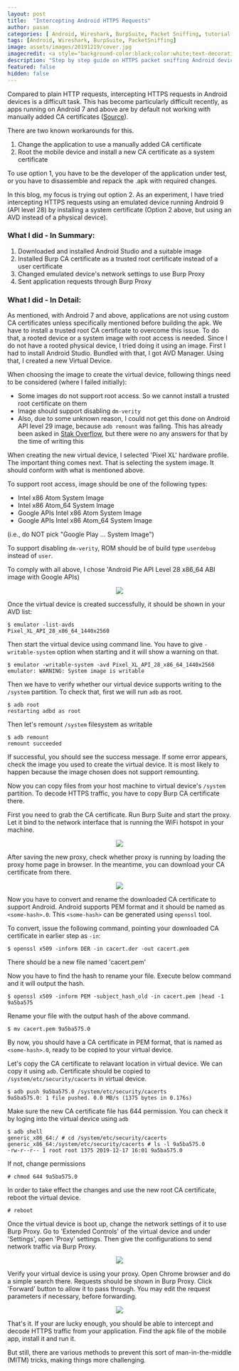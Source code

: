 ```yaml
---
layout: post
title:  "Intercepting Android HTTPS Requests"
author: pasan
categories: [ Android, Wireshark, BurpSuite, Packet Sniffing, tutorial ]
tags: [Android, Wireshark, BurpSuite, PacketSniffing]
image: assets/images/20191219/cover.jpg
imagecredit: <a style="background-color:black;color:white;text-decoration:none;padding:4px 6px;font-family:-apple-system, BlinkMacSystemFont, &quot;San Francisco&quot;, &quot;Helvetica Neue&quot;, Helvetica, Ubuntu, Roboto, Noto, &quot;Segoe UI&quot;, Arial, sans-serif;font-size:12px;font-weight:bold;line-height:1.2;display:inline-block;border-radius:3px" href="https://unsplash.com/@jupp?utm_medium=referral&amp;utm_campaign=photographer-credit&amp;utm_content=creditBadge" target="_blank" rel="noopener noreferrer" title="Download free do whatever you want high-resolution photos from Jonathan Kemper"><span style="display:inline-block;padding:2px 3px"><svg xmlns="http://www.w3.org/2000/svg" style="height:12px;width:auto;position:relative;vertical-align:middle;top:-2px;fill:white" viewBox="0 0 32 32"><title>unsplash-logo</title><path d="M10 9V0h12v9H10zm12 5h10v18H0V14h10v9h12v-9z"></path></svg></span><span style="display:inline-block;padding:2px 3px">Jonathan Kemper</span></a>
description: "Step by step guide on HTTPS packet sniffing Android devices using Burp Proxy."
featured: false
hidden: false
---
```


Compared to plain HTTP requests, intercepting HTTPS requests in Android devices is a difficult task. This has become particularly difficult recently, as apps running on Android 7 and above are by default not working with manually added CA certificates ([Source](https://support.google.com/nexus/answer/2844832?hl=en)).

There are two known workarounds for this.
1. Change the application to use a manually added CA certificate
2. Root the mobile device and install a new CA certificate as a system certificate

To use option 1, you have to be the developer of the application under test, or you have to disassemble and repack the .apk with required changes.

In this blog, my focus is trying out option 2. As an experiment, I have tried intercepting HTTPS requests using an emulated device running Android 9 (API level 28) by installing a system certificate (Option 2 above, but using an AVD instead of a physical device).

### What I did - In Summary:
1. Downloaded and installed Android Studio and a suitable image
2. Installed Burp CA certificate as a trusted root certificate instead of a user certificate
3. Changed emulated device's network settings to use Burp Proxy
4. Sent application requests through Burp Proxy

### What I did - In Detail:

As mentioned, with Android 7 and above, applications are not using custom CA certificates unless specifically mentioned before building the apk. We have to install a trusted root CA certificate to overcome this issue. To do that, a rooted device or a system image with root access is needed. Since I do not have a rooted physical device, I tried doing it using an image. First I had to install Android Studio. Bundled with that, I got AVD Manager. Using that, I created a new Virtual Device.

When choosing the image to create the virtual device, following things need to be considered (where I failed initially):
* Some images do not support root access. So we cannot install a trusted root certificate on them
* Image should support disabling ```dm-verity```
* Also, due to some unknown reason, I could not get this done on Android API level 29 image, because ```adb remount``` was failing. This has already been asked in [Stak Overflow](https://stackoverflow.com/questions/58010655/is-adb-remount-broken-on-android-api-29), but there were no any answers for that by the time of writing this

When creating the new virtual device, I selected 'Pixel XL' hardware profile. The important thing comes next. That is selecting the system image. It should conform with what is mentioned above.

To support root access, image should be one of the following types:
* Intel x86 Atom System Image
* Intel x86 Atom_64 System Image
* Google APIs Intel x86 Atom System Image
* Google APIs Intel x86 Atom_64 System Image

(i.e., do NOT pick "Google Play ... System Image")

To support disabling ```dm-verity```, ROM should be of build type ```userdebug``` instead of ```user```.

To comply with all above, I chose 'Android Pie API Level 28 x86_64 ABI image with Google APIs)

<p align="center">
  <img src="/assets/images/20191219/choosingImg.png">
</p>

Once the virtual device is created successfully, it should be shown in your AVD list:

```shell
$ emulator -list-avds
Pixel_XL_API_28_x86_64_1440x2560
```

Then start the virtual device using command line. You have to give ```-writable-system``` option when starting and it will show a warning on that.

```shell
$ emulator -writable-system -avd Pixel_XL_API_28_x86_64_1440x2560
emulator: WARNING: System image is writable
```

Then we have to verify whether our virtual device supports writing to the ```/system``` partition.
To check that, first we will run ```adb``` as root.

```shell
$ adb root
restarting adbd as root
```

Then let's remount ```/system``` filesystem as writable

```shell
$ adb remount
remount succeeded
```

If successful, you should see the success message. If some error appears, check the image you used to create the virtual device. It is most likely to happen because the image chosen does not support remounting.

Now you can copy files from your host machine to virtual device's ```/system``` partition. To decode HTTPS traffic, you have to copy Burp CA certificate there.

First you need to grab the CA certificate. Run Burp Suite and start the proxy. Let it bind to the network interface that is running the WiFi hotspot in your machine.

<p align="center">
  <img src="/assets/images/20191219/burpProxyConfig.png">
</p>

After saving the new proxy, check whether proxy is running by loading the proxy home page in browser. In the meantime, you can download your CA certificate from there.

<p align="center">
  <img src="/assets/images/20191219/proxyHome.png">
</p>

Now you have to convert and rename the downloaded CA certificate to support Android. Android supports PEM format and it should be named as ```<some-hash>.0```. This ```<some-hash>``` can be generated using ```openssl``` tool.

To convert, issue the following command, pointing your downloaded CA certificate in earlier step as ```-in```:

```shell
$ openssl x509 -inform DER -in cacert.der -out cacert.pem
```

There should be a new file named 'cacert.pem'

Now you have to find the hash to rename your file. Execute below command and it will output the hash.

```shell
$ openssl x509 -inform PEM -subject_hash_old -in cacert.pem |head -1
9a5ba575
```

Rename your file with the output hash of the above command.

```shell
$ mv cacert.pem 9a5ba575.0
```

By now, you should have a CA certificate in PEM format, that is named as ```<some-hash>.0```, ready to be copied to your virtual device.

Let's copy the CA certificate to relavant location in virtual device. We can copy it using ```adb```. Certificate should be copied to ```/system/etc/security/cacerts``` in virtual device.

```shell
$ adb push 9a5ba575.0 /system/etc/security/cacerts
9a5ba575.0: 1 file pushed. 0.0 MB/s (1375 bytes in 0.176s)
```

Make sure the new CA certificate file has 644 permission. You can check it by loging into the virtual device using ```adb```

```
$ adb shell
generic_x86_64:/ # cd /system/etc/security/cacerts
generic_x86_64:/system/etc/security/cacerts # ls -l 9a5ba575.0
-rw-r--r-- 1 root root 1375 2019-12-17 16:01 9a5ba575.0
```

If not, change permissions

```
# chmod 644 9a5ba575.0
```

In order to take effect the changes and use the new root CA certificate, reboot the virtual device.

```
# reboot
```

Once the virtual device is boot up, change the network settings of it to use Burp Proxy. Go to 'Extended Controls' of the virtual device and under 'Settings', open 'Proxy' settings. Then give the configurations to send network traffic via Burp Proxy.

<p align="center">
  <img src="/assets/images/20191219/deviceProxy.png">
</p>

Verify your virtual device is using your proxy. Open Chrome browser and do a simple search there. Requests should be shown in Burp Proxy. Click 'Forward' button to allow it to pass through. You may edit the request parameters if necessary, before forwarding.

<p align="center">
  <img src="/assets/images/20191219/proxiedReq.png">
</p>

That's it. If your are lucky enough, you should be able to intercept and decode HTTPS traffic from your application. Find the apk file of the mobile app, install it and run it.

But still, there are various methods to prevent this sort of man-in-the-middle (MITM) tricks, making things more challenging.
